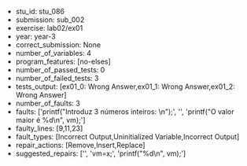- stu_id: stu_086	       
- submission: sub_002
- exercise: lab02/ex01
- year: year-3
- correct_submission: None
- number_of_variables: 4
- program_features: [no-elses] 
- number_of_passed_tests: 0
- number_of_failed_tests: 3
- tests_output: [ex01_0: Wrong Answer,ex01_1: Wrong Answer,ex01_2: Wrong Answer]
- number_of_faults: 3
- faults: ['printf("Introduz 3 números inteiros: \n");', '', 'printf("O valor maior é %d\n", vm);']
- faulty_lines: [9,11,23]
- fault_types: [Incorrect Output,Uninitialized Variable,Incorrect Output]
- repair_actions: [Remove,Insert,Replace] 
- suggested_repairs: ['', 'vm=x;', 'printf("%d\n", vm);']

